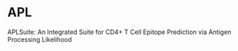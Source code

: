 # APL
APLSuite: An Integrated Suite for CD4+ T Cell Epitope Prediction via Antigen Processing Likelihood
